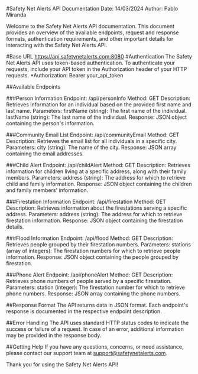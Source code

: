 #Safety Net Alerts API Documentation
Date: 14/03/2024
Author: Pablo Miranda

Welcome to the Safety Net Alerts API documentation. This document provides an overview of the available endpoints, request and response formats, authentication requirements, and other important details for interacting with the Safety Net Alerts API.

#Base URL
https://api.safetynetalerts.com:8080
#Authentication
The Safety Net Alerts API uses token-based authentication. To authenticate your requests, include your API token in the Authorization header of your HTTP requests.
*Authorization: Bearer your_api_token

##Available Endpoints

###Person Information
Endpoint: /api/personInfo
Method: GET
Description: Retrieves information for an individual based on the provided first name and last name.
Parameters:
firstName (string): The first name of the individual.
lastName (string): The last name of the individual.
Response: JSON object containing the person's information.

###Community Email List
Endpoint: /api/communityEmail
Method: GET
Description: Retrieves the email list for all individuals in a specific city.
Parameters:
city (string): The name of the city.
Response: JSON array containing the email addresses.

###Child Alert
Endpoint: /api/childAlert
Method: GET
Description: Retrieves information for children living at a specific address, along with their family members.
Parameters:
address (string): The address for which to retrieve child and family information.
Response: JSON object containing the children and family members' information.

###Firestation Information
Endpoint: /api/firestation
Method: GET
Description: Retrieves information about the firestations serving a specific address.
Parameters:
address (string): The address for which to retrieve firestation information.
Response: JSON object containing the firestation details.

###Flood Information
Endpoint: /api/flood
Method: GET
Description: Retrieves people grouped by their firestation numbers.
Parameters:
stations (array of integers): The firestation numbers for which to retrieve people information.
Response: JSON object containing the people grouped by firestation.

###Phone Alert
Endpoint: /api/phoneAlert
Method: GET
Description: Retrieves phone numbers of people served by a specific firestation.
Parameters:
station (integer): The firestation number for which to retrieve phone numbers.
Response: JSON array containing the phone numbers.

##Response Format
The API returns data in JSON format. Each endpoint's response is documented in the respective endpoint description.

##Error Handling
The API uses standard HTTP status codes to indicate the success or failure of a request. In case of an error, additional information may be provided in the response body.

##Getting Help
If you have any questions, concerns, or need assistance, please contact our support team at support@safetynetalerts.com.

Thank you for using the Safety Net Alerts API!
